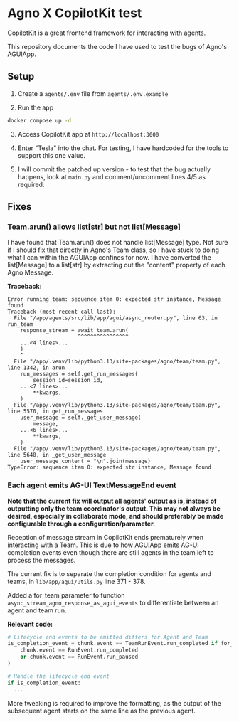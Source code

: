 # Agno X CopilotKit test

CopilotKit is a great frontend framework for interacting with agents.

This repository documents the code I have used to test the bugs of Agno's AGUIApp.

## Setup

1. Create a `agents/.env` file from `agents/.env.example`


2. Run the app
```bash
docker compose up -d
```

3. Access CopilotKit app at `http://localhost:3000`

4. Enter "Tesla" into the chat. For testing, I have hardcoded for the tools to support this one value.

5. I will commit the patched up version - to test that the bug actually happens, look at `main.py` and comment/uncomment lines 4/5 as required.

## Fixes

### Team.arun() allows list[str] but not list[Message]

I have found that Team.arun() does not handle list[Message] type. Not sure if I should fix that directly in Agno's Team class, so I have stuck to doing what I can within the AGUIApp confines for now. I have converted the list[Message] to a list[str] by extracting out the "content" property of each Agno Message.

**Traceback:**

```
Error running team: sequence item 0: expected str instance, Message found
Traceback (most recent call last):
  File "/app/agents/src/lib/app/agui/async_router.py", line 63, in run_team
    response_stream = await team.arun(
                      ^^^^^^^^^^^^^^^^
    ...<4 lines>...
    )
    ^
  File "/app/.venv/lib/python3.13/site-packages/agno/team/team.py", line 1342, in arun
    run_messages = self.get_run_messages(
        session_id=session_id,
    ...<7 lines>...
        **kwargs,
    )
  File "/app/.venv/lib/python3.13/site-packages/agno/team/team.py", line 5570, in get_run_messages
    user_message = self._get_user_message(
        message,
    ...<6 lines>...
        **kwargs,
    )
  File "/app/.venv/lib/python3.13/site-packages/agno/team/team.py", line 5648, in _get_user_message
    user_message_content = "\n".join(message)
TypeError: sequence item 0: expected str instance, Message found
```

### Each agent emits AG-UI TextMessageEnd event

**Note that the current fix will output all agents' output as is, instead of outputting only the team coordinator's output. This may not always be desired, especially in collaborate mode, and should preferably be made configurable through a configuration/parameter.**

Reception of message stream in CopilotKit ends prematurely when interacting with a Team. This is due to how AGUIApp emits AG-UI completion events even though there are still agents in the team left to process the messages.

The current fix is to separate the completion condition for agents and teams, in `lib/app/agui/utils.py` line 371 - 378.

Added a for_team parameter to function `async_stream_agno_response_as_agui_events` to differentiate between an agent and team run.

**Relevant code:**
```python
# Lifecycle end events to be emitted differs for Agent and Team
is_completion_event = chunk.event == TeamRunEvent.run_completed if for_team else (
    chunk.event == RunEvent.run_completed
    or chunk.event == RunEvent.run_paused
)

# Handle the lifecycle end event
if is_completion_event:
  ...
```

More tweaking is required to improve the formatting, as the output of the subsequent agent starts on the same line as the previous agent.
